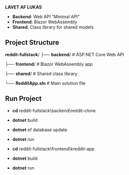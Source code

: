 **LAVET AF LUKAS** 

- **Backend**: Web API “Minimal API”
- **Frontend**: Blazor WebAssembly  
- **Shared**: Class library for shared models


## Project Structure

**reddit-fullstack**/
├── **backend**/ # ASP.NET Core Web API

├── **frontend**/ # Blazor WebAssembly app

├── **shared**/ # Shared class library

└── **RedditApp.sln** # Main solution file


## Run Project
- **cd** reddit-fullstack\backend\reddit-clone 
- **dotnet** build
- **dotnet** ef database update
- **dotnet** run

- **cd** reddit-fullstack\frontend\kreddit-app
- **dotnet** build
- **dotnet** run

